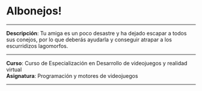 # Albonejos!

- - -

**Descripción**: Tu amiga es un poco desastre y ha dejado escapar a todos sus conejos, por lo que deberás ayudarla y conseguir atrapar a los escurridizos lagomorfos.

- - -


**Curso**: Curso de Especialización en Desarrollo de videojuegos y realidad virtual  
**Asignatura**: Programación y motores de videojuegos

- - -

